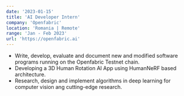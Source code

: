 ```yaml
---
date: '2023-01-15'
title: 'AI Developer Intern'
company: 'Openfabric'
location: 'Romania | Remote'
range: 'Jan - Feb 2023'
url: 'https://openfabric.ai'
---
```


- Write, develop, evaluate and document new and modified software programs running on the Openfabric Testnet chain.
- Developing a 3D Human Rotation AI App using HumanNeRF based architecture.
- Research, design and implement algorithms in deep learning for computer vision ang cutting-edge research.
